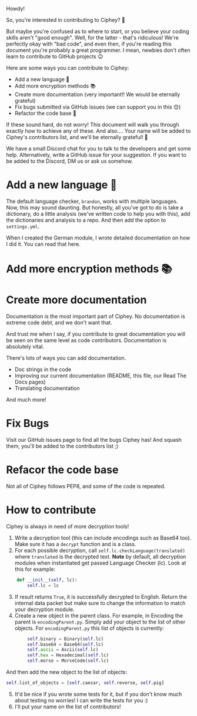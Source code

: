 Howdy! 

So, you're interested in contributing to Ciphey? 🤔

But maybe you're confused as to where to start, or you believe your coding skills aren't "good enough". Well, for the latter - that's ridiculous! We're perfectly okay with "bad code", and even then, if you're reading this document you're probably a great programmer. I mean, newbies don't often learn to contribute to GitHub projects 😉

Here are some ways you can contribute to Ciphey:
* Add a new language 🧏
* Add more encryption methods 📚
* Create more documentation (very important‼️  We would be eternally grateful)
* Fix bugs submitted via GitHub issues (we can support you in this 😊)
* Refactor the code base 🥺

If these sound hard, do not worry! This document will walk you through exactly how to achieve any of these. And also.... Your name will be added to Ciphey's contributors list, and we'll be eternally grateful! 🙏


We have a small Discord chat for you to talk to the developers and get some help. Alternatively, write a GitHub issue for your suggestion. If you want to be added to the Discord, DM us or ask us somehow.


# Add a new language 🧏
The default language checker, `brandon`, works with multiple languages. Now, this may sound daunting.
But honestly, all you've got to do is take a dictionary, do a little analysis (we've written code to help you with this), add the dictionaries and analysis to a repo. And then add the option to `settings.yml`. 

When I created the German module, I wrote detailed documentation on how I did it. You can read that here.

# Add more encryption methods 📚

# Create more documentation
Documentation is the most important part of Ciphey. No documentation is extreme code debt, and we don't want that. 

And trust me when I say, if you contribute to great documentation you will be seen on the same level as code contributors. Documentation is absolutely vital.

There's lots of ways you can add documentation.
* Doc strings in the code
* Improving our current documentation (README, this file, our Read The Docs pages)
* Translating documentation

And much more!

# Fix Bugs
Visit our GitHub issues page to find all the bugs Ciphey has! And squash them, you'll be added to the contributors list ;)

# Refacor the code base
Not all of Ciphey follows PEP8, and some of the code is repeated.

# How to contribute
Ciphey is always in need of more decryption tools! 
1. Write a decryption tool (this can include encodings such as Base64 too). Make sure it has a `decrypt` function and is a class.
2. For each possible decryption, call `self.lc.checkLanguage(translated)` where `translated` is the decrypted text.
**Note** by default, all decryption modules when instantiated get passed Language Checker (lc). Look at this for example:
```python
    def __init__(self, lc):
        self.lc = lc
```
3. If result returns `True`, it is successfully decrypted to English. Return the internal data packet but make sure to change the information to match your decryption module.
4. Create a new object in the parent class. For example, in Encoding the parent is `encodingParent.py`. Simply add your object to the list of other objects. For `encodingParent.py` this list of objects is currently:
```python
        self.binary = Binary(self.lc)
        self.base64 = Base64(self.lc)
        self.ascii = Ascii(self.lc)
        self.hex = Hexadecimal(self.lc)
        self.morse = MorseCode(self.lc)
```
And then add the new object to the list of objects:
```python
self.list_of_objects = [self.caesar, self.reverse, self.pig]
```
5. It'd be nice if you wrote some tests for it, but if you don't know much about testing no worries! I can write the tests for you :)
6. I'll put your name on the list of contributors!
